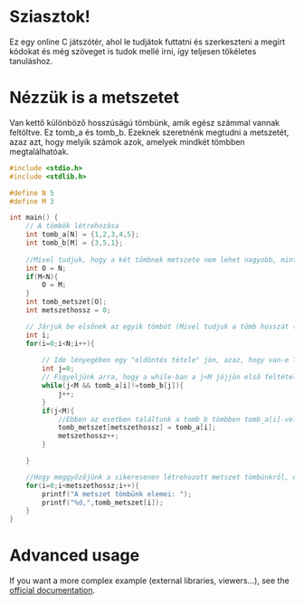 # Sziasztok!

Ez egy online C játszótér, ahol le tudjátok futtatni és szerkeszteni a megírt kódokat és még szöveget is tudok mellé írni, így teljesen tökéletes tanuláshoz.

# Nézzük is a metszetet
Van kettő különböző hosszúságú tömbünk, amik egész számmal vannak feltöltve. Ez tomb_a és tomb_b.
Ezeknek szeretnénk megtudni a metszetét, azaz azt, hogy melyik számok azok, amelyek mindkét tömbben megtalálhatóak.

```C runnable
#include <stdio.h>
#include <stdlib.h>

#define N 5
#define M 3

int main() {
    // A tömbök létrehozása
    int tomb_a[N] = {1,2,3,4,5};
    int tomb_b[M] = {3,5,1};
    
    //Mivel tudjuk, hogy a két tömbnek metszete nem lehet nagyobb, mint a legkisebb tömbb hossza, ezért a kisebb tömbb hosszát adjuk meg a metszetünket tartalmazó tömbb hosszának.
    int O = N;
    if(M<N){
        O = M;
    }
    int tomb_metszet[O];
    int metszethossz = 0;

    // Járjuk be elsőnek az egyik tömböt (Mivel tudjuk a tömb hosszát (N), ezért for ciklussal célszerű ezt megtenni)
    int i;
    for(i=0;i<N;i++){
        
        // Ide lényegében egy "eldöntés tétele" jön, azaz, hogy van-e T tulajdonságú elem a tomb_b tömbünkben. (A T tulajdonság jelenleg az, hogy egyezik-e a tomb_a i-dik eleme a tomb_b j-dik elemével)
        int j=0;
        // Figyeljünk arra, hogy a while-ban a j<M jöjjön első feltételnek
        while(j<M && tomb_a[i]!=tomb_b[j]){
            j++;
        }
        if(j<M){
            //Ebben az esetben találtunk a tomb_b tömbben tomb_a[i]-vel megegyező elemet (tehát az adott szám megtalálható mindkét tömbben), így azt elhelyezzük a metszet tömbünkben.
            tomb_metszet[metszethossz] = tomb_a[i];
            metszethossz++;
        }

    }

    //Hogy meggyőzőjünk a sikeresenen létrehozott metszet tömbünkről, egyszerűen irassuk ki az elemeit
    for(i=0;i<metszethossz;i++){
        printf("A metszet tömbünk elemei: ");
        printf("%d,",tomb_metszet[i]);
    }
}

```

# Advanced usage

If you want a more complex example (external libraries, viewers...), see the [official documentation](https://tech.io/playgrounds/408/tech-io-documentation).
